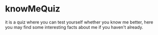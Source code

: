 # knowMeQuiz
it is a quiz where you can test yourself whether you know me better, here you may find some interesting facts about me if you haven't already.
